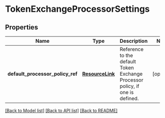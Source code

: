 # TokenExchangeProcessorSettings

## Properties
Name | Type | Description | Notes
------------ | ------------- | ------------- | -------------
**default_processor_policy_ref** | [**ResourceLink**](ResourceLink.md) | Reference to the default Token Exchange Processor policy, if one is defined. | [optional] 

[[Back to Model list]](../README.md#documentation-for-models) [[Back to API list]](../README.md#documentation-for-api-endpoints) [[Back to README]](../README.md)


